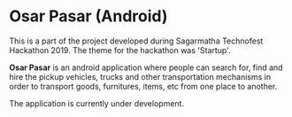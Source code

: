 # Osar Pasar (Android)

This is a part of the project developed during Sagarmatha Technofest Hackathon 2019. The theme for the hackathon was 'Startup'.

**Osar Pasar** is an android application where people can search for, find and hire the pickup vehicles, trucks and other transportation mechanisms in order to transport goods, furnitures, items, etc from one place to another.

The application is currently under development.
